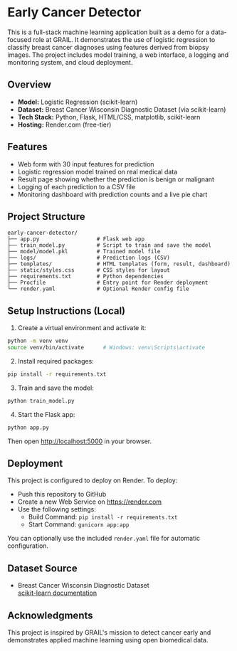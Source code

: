 # Early Cancer Detector

This is a full-stack machine learning application built as a demo for a data-focused role at GRAIL. It demonstrates the use of logistic regression to classify breast cancer diagnoses using features derived from biopsy images. The project includes model training, a web interface, a logging and monitoring system, and cloud deployment.

## Overview

- **Model:** Logistic Regression (scikit-learn)
- **Dataset:** Breast Cancer Wisconsin Diagnostic Dataset (via scikit-learn)
- **Tech Stack:** Python, Flask, HTML/CSS, matplotlib, scikit-learn
- **Hosting:** Render.com (free-tier)

## Features

- Web form with 30 input features for prediction
- Logistic regression model trained on real medical data
- Result page showing whether the prediction is benign or malignant
- Logging of each prediction to a CSV file
- Monitoring dashboard with prediction counts and a live pie chart

## Project Structure

```
early-cancer-detector/
├── app.py                  # Flask web app
├── train_model.py          # Script to train and save the model
├── model/model.pkl         # Trained model file
├── logs/                   # Prediction logs (CSV)
├── templates/              # HTML templates (form, result, dashboard)
├── static/styles.css       # CSS styles for layout
├── requirements.txt        # Python dependencies
├── Procfile                # Entry point for Render deployment
└── render.yaml             # Optional Render config file
```

## Setup Instructions (Local)

1. Create a virtual environment and activate it:

```bash
python -m venv venv
source venv/bin/activate      # Windows: venv\Scripts\activate
```

2. Install required packages:

```bash
pip install -r requirements.txt
```

3. Train and save the model:

```bash
python train_model.py
```

4. Start the Flask app:

```bash
python app.py
```

Then open [http://localhost:5000](http://localhost:5000) in your browser.

## Deployment

This project is configured to deploy on Render. To deploy:

- Push this repository to GitHub
- Create a new Web Service on https://render.com
- Use the following settings:
  - Build Command: `pip install -r requirements.txt`
  - Start Command: `gunicorn app:app`

You can optionally use the included `render.yaml` file for automatic configuration.

## Dataset Source

- Breast Cancer Wisconsin Diagnostic Dataset  
  [scikit-learn documentation](https://scikit-learn.org/stable/datasets/toy_dataset.html#breast-cancer-dataset)

## Acknowledgments

This project is inspired by GRAIL's mission to detect cancer early and demonstrates applied machine learning using open biomedical data.
